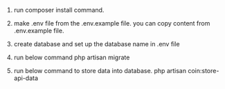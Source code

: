 1) run composer install command.

2) make .env file from the .env.example file. you can copy content from .env.example file.

3) create database and set up the database name in .env file

4) run below command
    php artisan migrate

5) run below command to store data into database.
    php artisan coin:store-api-data
    